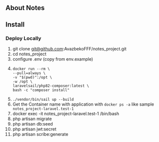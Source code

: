 ## About Notes

## Install
### Deploy Locally
1. git clone git@github.com:AvazbekoFFF/notes_project.git
2. cd notes_project
3. configure .env (copy from env.example)
4. ```
   docker run --rm \
   --pull=always \
   -v "$(pwd)":/opt \
   -w /opt \
   laravelsail/php82-composer:latest \
   bash -c "composer install"
   ```
5. `./vendor/bin/sail up --build`
6. Get the Container name with application with `docker ps -a` like sample ` notes_project-laravel.test-1`
7. docker exec -it notes_project-laravel.test-1 /bin/bash
8. php artisan migrate
9. php artisan db:seed
10. php artisan jwt:secret
11. php artisan scribe:generate
